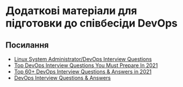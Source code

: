 # Додаткові матеріали для підготовки до співбесіди DevOps

## Посилання

- [Linux System Administrator/DevOps Interview Questions](https://github.com/chassing/linux-sysadmin-interview-questions)
- [Top DevOps Interview Questions You Must Prepare In 2021](https://www.edureka.co/blog/interview-questions/top-devops-interview-questions-2016/)
- [Top 60+ DevOps Interview Questions & Answers in 2021](https://intellipaat.com/interview-question/devops-interview-questions/)
- [DevOps Interview Questions & Answers](https://www.interviewbit.com/devops-interview-questions/)